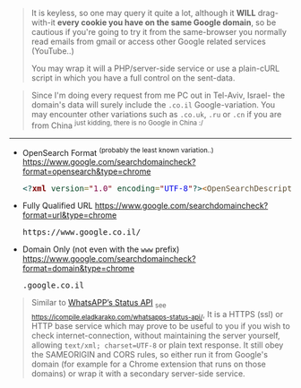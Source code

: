 <blockquote>
It is keyless, so one may query it quite a lot, 
although it <strong>WILL</strong> drag-with-it <strong>every cookie you have on the same Google domain</strong>, so be cautious if you're going to try it from the same-browser you normally read emails from gmail or access other Google related services (YouTube..)

You may wrap it will a PHP/server-side service or use a plain-cURL script in which you have a full control on the sent-data.
</blockquote>

<blockquote>
Since I'm doing every request from me PC out in Tel-Aviv, Israel- the domain's data will surely include the <code>.co.il</code> Google-variation. You may encounter other variations such as <code>.co.uk</code>, <code>.ru</code> or <code>.cn</code> if you are from China <sup>just kidding, there is no Google in China :/</sup>
</blockquote>

<!--more-->
<hr/>

<ul>
<li>
OpenSearch Format <sup>(probably the least known variation..)</sup>
<a href="https://www.google.com/searchdomaincheck?format=opensearch&type=chrome" target="_blank">https://www.google.com/searchdomaincheck?format=opensearch&type=chrome</a>
<pre><span style='color:#004a43; '>&lt;?</span><span style='color:#800000; font-weight:bold; '>xml</span><span style='color:#004a43; '> </span><span style='color:#074726; '>version</span><span style='color:#808030; '>=</span><span style='color:#800000; '>"</span><span style='color:#7d0045; '>1.0</span><span style='color:#800000; '>"</span><span style='color:#004a43; '> </span><span style='color:#074726; '>encoding</span><span style='color:#808030; '>=</span><span style='color:#800000; '>"</span><span style='color:#0000e6; '>UTF-8</span><span style='color:#800000; '>"</span><span style='color:#004a43; '>?></span><span style='color:#a65700; '>&lt;</span><span style='color:#5f5035; '>OpenSearchDescription</span> <span style='color:#666616; '>xmlns</span><span style='color:#808030; '>=</span><span style='color:#800000; '>"</span><span style='color:#666616; '>http</span><span style='color:#800080; '>:</span><span style='color:#800000; font-weight:bold; '>//</span><span style='color:#5555dd; '>a9.com</span><span style='color:#40015a; '>/-/spec/opensearch/1.1/</span><span style='color:#800000; '>"</span><span style='color:#a65700; '>&gt;</span><span style='color:#a65700; '>&lt;</span><span style='color:#5f5035; '>ShortName</span><span style='color:#a65700; '>&gt;</span>Google<span style='color:#a65700; '>&lt;/</span><span style='color:#5f5035; '>ShortName</span><span style='color:#a65700; '>&gt;</span><span style='color:#a65700; '>&lt;</span><span style='color:#5f5035; '>Description</span><span style='color:#a65700; '>&gt;</span>Google Search<span style='color:#a65700; '>&lt;/</span><span style='color:#5f5035; '>Description</span><span style='color:#a65700; '>&gt;</span><span style='color:#a65700; '>&lt;</span><span style='color:#5f5035; '>Image</span> <span style='color:#274796; '>height</span><span style='color:#808030; '>=</span><span style='color:#800000; '>"</span><span style='color:#0000e6; '>16</span><span style='color:#800000; '>"</span> <span style='color:#274796; '>width</span><span style='color:#808030; '>=</span><span style='color:#800000; '>"</span><span style='color:#0000e6; '>16</span><span style='color:#800000; '>"</span> <span style='color:#274796; '>type</span><span style='color:#808030; '>=</span><span style='color:#800000; '>"</span><span style='color:#0000e6; '>image/icon</span><span style='color:#800000; '>"</span><span style='color:#a65700; '>&gt;</span>https://www.google.co.il/favicon.ico<span style='color:#a65700; '>&lt;/</span><span style='color:#5f5035; '>Image</span><span style='color:#a65700; '>&gt;</span><span style='color:#a65700; '>&lt;</span><span style='color:#5f5035; '>Url</span> <span style='color:#274796; '>rel</span><span style='color:#808030; '>=</span><span style='color:#800000; '>"</span><span style='color:#0000e6; '>self</span><span style='color:#800000; '>"</span> <span style='color:#274796; '>type</span><span style='color:#808030; '>=</span><span style='color:#800000; '>"</span><span style='color:#0000e6; '>application/opensearchdescription+xml</span><span style='color:#800000; '>"</span> <span style='color:#274796; '>template</span><span style='color:#808030; '>=</span><span style='color:#800000; '>"</span><span style='color:#0000e6; '>https://www.google.com/searchdomaincheck?format=opensearch</span><span style='color:#800000; '>"</span> <span style='color:#a65700; '>/&gt;</span><span style='color:#a65700; '>&lt;</span><span style='color:#5f5035; '>Url</span> <span style='color:#274796; '>rel</span><span style='color:#808030; '>=</span><span style='color:#800000; '>"</span><span style='color:#0000e6; '>suggestions</span><span style='color:#800000; '>"</span> <span style='color:#274796; '>type</span><span style='color:#808030; '>=</span><span style='color:#800000; '>"</span><span style='color:#0000e6; '>application/x-suggestions+json</span><span style='color:#800000; '>"</span> <span style='color:#274796; '>template</span><span style='color:#808030; '>=</span><span style='color:#800000; '>"</span><span style='color:#0000e6; '>https://www.google.co.il/complete/search?q={searchTerms}</span><span style='color:#074726; '>&amp;</span><span style='color:#074726; '>amp</span><span style='color:#074726; '>;</span><span style='color:#0000e6; '>inputencoding={inputEncoding}</span><span style='color:#074726; '>&amp;</span><span style='color:#074726; '>amp</span><span style='color:#074726; '>;</span><span style='color:#0000e6; '>outputencoding={outputEncoding}</span><span style='color:#800000; '>"</span> <span style='color:#a65700; '>/&gt;</span><span style='color:#a65700; '>&lt;</span><span style='color:#5f5035; '>Url</span> <span style='color:#274796; '>type</span><span style='color:#808030; '>=</span><span style='color:#800000; '>"</span><span style='color:#0000e6; '>text/html</span><span style='color:#800000; '>"</span> <span style='color:#666616; '>xmlns</span><span style='color:#800080; '>:</span><span style='color:#074726; '>referrer</span><span style='color:#808030; '>=</span><span style='color:#800000; '>"</span><span style='color:#666616; '>http</span><span style='color:#800080; '>:</span><span style='color:#800000; font-weight:bold; '>//</span><span style='color:#5555dd; '>a9.com</span><span style='color:#40015a; '>/-/opensearch/extensions/referrer/1.0/</span><span style='color:#800000; '>"</span> <span style='color:#274796; '>template</span><span style='color:#808030; '>=</span><span style='color:#800000; '>"</span><span style='color:#0000e6; '>https://www.google.co.il/search?q={searchTerms}</span><span style='color:#074726; '>&amp;</span><span style='color:#074726; '>amp</span><span style='color:#074726; '>;</span><span style='color:#0000e6; '>ie={inputEncoding?}</span><span style='color:#074726; '>&amp;</span><span style='color:#074726; '>amp</span><span style='color:#074726; '>;</span><span style='color:#0000e6; '>oe={outputEncoding?}</span><span style='color:#800000; '>"</span> <span style='color:#a65700; '>/&gt;</span><span style='color:#a65700; '>&lt;/</span><span style='color:#5f5035; '>OpenSearchDescription</span><span style='color:#a65700; '>&gt;</span>
</pre>
</li>
<li>
Fully Qualified URL
<a href="https://www.google.com/searchdomaincheck?format=url&type=chrome" target="_blank">https://www.google.com/searchdomaincheck?format=url&type=chrome</a>
<pre>
https://www.google.co.il/
</pre>
</li>
<li>
Domain Only (not even with the <code>www</code> prefix)
<a href="https://www.google.com/searchdomaincheck?format=domain&type=chrome" target="_blank">https://www.google.com/searchdomaincheck?format=domain&type=chrome</a>
<pre>
.google.co.il
</pre>
</li>
</ul>

<blockquote>
Similar to <a target="_blank" href="https://icompile.eladkarako.com/whatsapps-status-api/" target="_blank">WhatsAPP’s Status API</a> <sub>see <a href="https://icompile.eladkarako.com/whatsapps-status-api/" target="_blank">https://icompile.eladkarako.com/whatsapps-status-api/</a></sub>,
It is a HTTPS (ssl) or HTTP base service which may prove to be useful to you if you wish to check internet-connection, without maintaining the server yourself, allowing <code>text/xml; charset=UTF-8</code> or plain text response. It still obey the SAMEORIGIN and CORS rules, so either run it from Google's domain (for example for a Chrome extension that runs on those domains) or wrap it with a secondary server-side service.
</blockquote>

